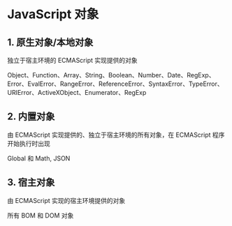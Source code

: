 # JavaScript 对象

## 1. 原生对象/本地对象
独立于宿主环境的 ECMAScript 实现提供的对象

Object、Function、Array、String、Boolean、Number、Date、RegExp、Error、EvalError、RangeError、ReferenceError、SyntaxError、TypeError、URIError、ActiveXObject、Enumerator、RegExp

## 2. 内置对象
由 ECMAScript 实现提供的、独立于宿主环境的所有对象，在 ECMAScript 程序开始执行时出现

Global 和 Math, JSON

## 3. 宿主对象
由 ECMAScript 实现的宿主环境提供的对象

所有 BOM 和 DOM 对象
